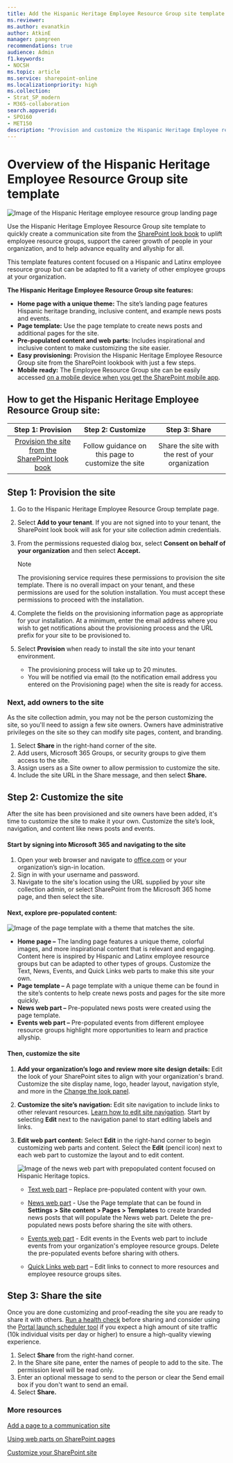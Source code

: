 ```yaml
---
title: Add the Hispanic Heritage Employee Resource Group site template
ms.reviewer: 
ms.author: evanatkin
author: AtkinE
manager: pamgreen
recommendations: true
audience: Admin
f1.keywords:
- NOCSH
ms.topic: article
ms.service: sharepoint-online
ms.localizationpriority: high
ms.collection:  
- Strat_SP_modern
- M365-collaboration
search.appverid:
- SPO160
- MET150
description: "Provision and customize the Hispanic Heritage Employee resource group site template"
---
```


# Overview of the Hispanic Heritage Employee Resource Group site template

   ![Image of the Hispanic Heritage employee resource group landing page](media/HispanicERGSiteTemplate_overview.png)

Use the Hispanic Heritage Employee Resource Group site template to quickly create a communication site from the [SharePoint look book](https://lookbook.microsoft.com/) to uplift employee resource groups, support the career growth of people in your organization, and to help advance equality and allyship for all. 

This template features content focused on a Hispanic and Latinx employee resource group but can be adapted to fit a variety of other employee groups at your organization.  

**The Hispanic Heritage Employee Resource Group site features:** 

- **Home page with a unique theme:** The site’s landing page features Hispanic heritage branding, inclusive content, and example news posts and events. 
- **Page template:** Use the page template to create news posts and additional pages for the site. 
- **Pre-populated content and web parts:** Includes inspirational and inclusive content to make customizing the site easier. 
- **Easy provisioning:** Provision the Hispanic Heritage Employee Resource Group site from the SharePoint lookbook with just a few steps. 
- **Mobile ready:** The Employee Resource Group site can be easily accessed [on a mobile device when you get the SharePoint mobile app](https://www.microsoft.com/microsoft-365/sharepoint/mobile-app?wt.mc_id=AID686708_QSG_228389&ocid=AID686708_QSG_228389&rtc=1).


## How to get the Hispanic Heritage Employee Resource Group site: 

| Step 1: Provision | Step 2: Customize | Step 3: Share | 
| :------------------: | :------------------: |:---------------:| 
| [Provision the site from the SharePoint look book](/sharepoint/add-sample-site) | Follow guidance on this page to customize the site | Share the site with the rest of your organization | 


## Step 1: Provision the site  

1. Go to the Hispanic Heritage Employee Resource Group template page. 
2. Select **Add to your tenant**. If you are not signed into to your tenant, the SharePoint look book will ask for your site collection admin credentials. 
3. From the permissions requested dialog box, select **Consent on behalf of your organization** and then select **Accept.** 

   >[!NOTE] 
   > The provisioning service requires these permissions to provision the site template. There is no overall impact on your tenant, and these permissions are used for the solution installation. You must accept these permissions to proceed with the installation. 

4. Complete the fields on the provisioning information page as appropriate for your installation. At a minimum, enter the email address where you wish to get notifications about the provisioning process and the URL prefix for your site to be provisioned to. 
5. Select **Provision** when ready to install the site into your tenant environment.  
   - The provisioning process will take up to 20 minutes. 
   - You will be notified via email (to the notification email address you entered on the Provisioning page) when the site is ready for access. 

### Next, add owners to the site 

As the site collection admin, you may not be the person customizing the site, so you'll need to assign a few site owners. Owners have administrative privileges on the site so they can modify site pages, content, and branding. 

1. Select **Share** in the right-hand corner of the site. 
2. Add users, Microsoft 365 Groups, or security groups to give them access to the site. 
3. Assign users as a Site owner to allow permission to customize the site. 
4. Include the site URL in the Share message, and then select **Share.** 

## Step 2: Customize the site 

After the site has been provisioned and site owners have been added, it's time to customize the site to make it your own. Customize the site’s look, navigation, and content like news posts and events. 

#### Start by signing into Microsoft 365 and navigating to the site

1. Open your web browser and navigate to [office.com](https://www.office.com/) or your organization’s sign-in location. 
2. Sign in with your username and password. 
3. Navigate to the site's location using the URL supplied by your site collection admin, or select SharePoint from the Microsoft 365 home page, and then select the site. 


#### Next, explore pre-populated content: 

   ![Image of the page template with a theme that matches the site.](media/HispanicERGSiteTemplate_news_overview.png)

- **Home page –** The landing page features a unique theme, colorful images, and more inspirational content that is relevant and engaging. Content here is inspired by Hispanic and Latinx employee resource groups but can be adapted to other types of groups. Customize the Text, News, Events, and Quick Links web parts to make this site your own. 
- **Page template –** A page template with a unique theme can be found in the site’s contents to help create news posts and pages for the site more quickly.  
- **News web part –** Pre-populated news posts were created using the page template. 
- **Events web part –** Pre-populated events from different employee resource groups highlight more opportunities to learn and practice allyship. 

#### Then, customize the site

1. **Add your organization’s logo and review more site design details:** Edit the look of your SharePoint sites to align with your organization's brand. Customize the site display name, logo, header layout, navigation style, and more in the [Change the look panel](https://support.microsoft.com/office/customize-your-sharepoint-site-320b43e5-b047-4fda-8381-f61e8ac7f59b).

2. **Customize the site’s navigation:** Edit site navigation to include links to other relevant resources. [Learn how to edit site navigation](https://support.microsoft.com/office/customize-the-navigation-on-your-sharepoint-site-3cd61ae7-a9ed-4e1e-bf6d-4655f0bf25ca). Start by selecting **Edit** next to the navigation panel to start editing labels and links.  

3. **Edit web part content:** Select **Edit** in the right-hand corner to begin customizing web parts and content. Select the **Edit** (pencil icon) next to each web part to customize the layout and to edit content. 

   ![Image of the news web part with prepopulated content focused on Hispanic Heritage topics.](media/HispanicERGSiteTemplate_news.png)

   - [Text web part](https://support.microsoft.com/office/add-text-tables-and-images-to-your-page-with-the-text-web-part-729c0aa1-bc0d-41e3-9cde-c60533f2c801) – Replace pre-populated content with your own. 

   - [News web part](https://support.microsoft.com/office/use-the-news-web-part-on-a-sharepoint-page-c2dcee50-f5d7-434b-8cb9-a7feefd9f165) - Use the Page template that can be found in **Settings > Site content > Pages > Templates** to create branded news posts that will populate the News web part. Delete the pre-populated news posts before sharing the site with others. 

   - [Events web part](https://support.microsoft.com/office/use-the-events-web-part-5fe4da93-5fa9-4695-b1ee-b0ae4c981909) - Edit events in the Events web part to include events from your organization's employee resource groups. Delete the pre-populated events before sharing with others. 

   - [Quick Links web part](https://support.microsoft.com/office/use-the-quick-links-web-part-e1df7561-209d-4362-96d4-469f85ab2a82) – Edit links to connect to more resources and employee resource groups sites. 

## Step 3: Share the site 

Once you are done customizing and proof-reading the site you are ready to share it with others. [Run a health check](https://support.microsoft.com/office/use-the-sharepoint-site-performance-page-38a1f782-2e73-4ec8-b55e-827611bc3632) before sharing and consider using the [Portal launch scheduler tool](/microsoft-365/enterprise/portallaunchscheduler) if you expect a high amount of site traffic (10k individual visits per day or higher) to ensure a high-quality viewing experience.  

1. Select **Share** from the right-hand corner. 
2. In the Share site pane, enter the names of people to add to the site. The permission level will be read only. 
3. Enter an optional message to send to the person or clear the Send email box if you don't want to send an email. 
4. Select **Share.**

### More resources 

[Add a page to a communication site](https://support.microsoft.com/office/create-and-use-modern-pages-on-a-sharepoint-site-b3d46deb-27a6-4b1e-87b8-df851e503dec#bkmk_addpage)

[Using web parts on SharePoint pages](https://support.microsoft.com/office/using-web-parts-on-sharepoint-pages-336e8e92-3e2d-4298-ae01-d404bbe751e0) 

[Customize your SharePoint site](https://support.microsoft.com/office/customize-your-sharepoint-site-320b43e5-b047-4fda-8381-f61e8ac7f59b) 

